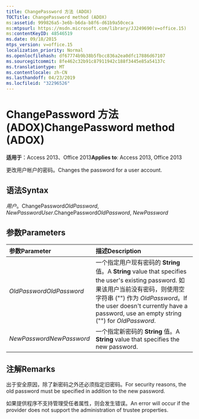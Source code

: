 ```yaml
---
title: ChangePassword 方法 (ADOX)
TOCTitle: ChangePassword method (ADOX)
ms:assetid: 999826a5-3e6b-b6da-b8f6-d61b9a50ceca
ms:mtpsurl: https://msdn.microsoft.com/library/JJ249690(v=office.15)
ms:contentKeyID: 48546519
ms.date: 09/18/2015
mtps_version: v=office.15
localization_priority: Normal
ms.openlocfilehash: df67774b9b38b5fbcc836a2ea0dfc17886d67107
ms.sourcegitcommit: 8fe462c32b91c87911942c188f3445e85a54137c
ms.translationtype: MT
ms.contentlocale: zh-CN
ms.lasthandoff: 04/23/2019
ms.locfileid: "32296526"
---
```

# <a name="changepassword-method-adox"></a><span data-ttu-id="6e723-102">ChangePassword 方法 (ADOX)</span><span class="sxs-lookup"><span data-stu-id="6e723-102">ChangePassword method (ADOX)</span></span>

<span data-ttu-id="6e723-103">**适用于**：Access 2013、Office 2013</span><span class="sxs-lookup"><span data-stu-id="6e723-103">**Applies to**: Access 2013, Office 2013</span></span>

<span data-ttu-id="6e723-104">更改用户帐户的密码。</span><span class="sxs-lookup"><span data-stu-id="6e723-104">Changes the password for a user account.</span></span>

## <a name="syntax"></a><span data-ttu-id="6e723-105">语法</span><span class="sxs-lookup"><span data-stu-id="6e723-105">Syntax</span></span>

<span data-ttu-id="6e723-106">*用户*。ChangePassword*OldPassword*, *NewPassword*</span><span class="sxs-lookup"><span data-stu-id="6e723-106">*User*.ChangePassword*OldPassword*, *NewPassword*</span></span>

## <a name="parameters"></a><span data-ttu-id="6e723-107">参数</span><span class="sxs-lookup"><span data-stu-id="6e723-107">Parameters</span></span>

|<span data-ttu-id="6e723-108">参数</span><span class="sxs-lookup"><span data-stu-id="6e723-108">Parameter</span></span>|<span data-ttu-id="6e723-109">描述</span><span class="sxs-lookup"><span data-stu-id="6e723-109">Description</span></span>|
|:--------|:----------|
|<span data-ttu-id="6e723-110">*OldPassword*</span><span class="sxs-lookup"><span data-stu-id="6e723-110">*OldPassword*</span></span> |<span data-ttu-id="6e723-111">一个指定用户现有密码的 **String** 值。</span><span class="sxs-lookup"><span data-stu-id="6e723-111">A **String** value that specifies the user's existing password.</span></span> <span data-ttu-id="6e723-112">如果该用户当前没有密码，则使用空字符串 ("") 作为 *OldPassword*。</span><span class="sxs-lookup"><span data-stu-id="6e723-112">If the user doesn't currently have a password, use an empty string ("") for *OldPassword*.</span></span>|
|<span data-ttu-id="6e723-113">*NewPassword*</span><span class="sxs-lookup"><span data-stu-id="6e723-113">*NewPassword*</span></span> |<span data-ttu-id="6e723-114">一个指定新密码的 **String** 值。</span><span class="sxs-lookup"><span data-stu-id="6e723-114">A **String** value that specifies the new password.</span></span>|

## <a name="remarks"></a><span data-ttu-id="6e723-115">注解</span><span class="sxs-lookup"><span data-stu-id="6e723-115">Remarks</span></span>

<span data-ttu-id="6e723-116">出于安全原因，除了新密码之外还必须指定旧密码。</span><span class="sxs-lookup"><span data-stu-id="6e723-116">For security reasons, the old password must be specified in addition to the new password.</span></span>

<span data-ttu-id="6e723-117">如果提供程序不支持管理受任者属性，则会发生错误。</span><span class="sxs-lookup"><span data-stu-id="6e723-117">An error will occur if the provider does not support the administration of trustee properties.</span></span>


